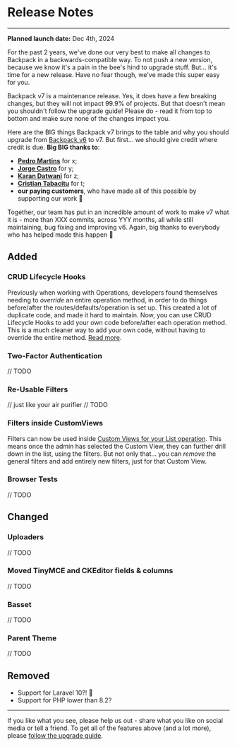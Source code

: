 # Release Notes

---

**Planned launch date:** Dec 4th, 2024

For the past 2 years, we've done our very best to make all changes to Backpack in a backwards-compatible way. To not push a new version, because we know it's a pain in the bee's hind to upgrade stuff. But... it's time for a new release. Have no fear though, we've made this super easy for you.

Backpack v7 is a maintenance release. Yes, it does have a few breaking changes, but they will not impact 99.9% of projects. But that doesn't mean you shouldn't follow the upgrade guide! Please do - read it from top to bottom and make sure none of the changes impact you.

Here are the BIG things Backpack v7 brings to the table and why you should upgrade from [Backpack v6](/docs/6.x) to v7. But first... we should give credit where credit is due. **Big BIG thanks to**:
- **[Pedro Martins](https://github.com/pxpm)** for x;
- **[Jorge Castro](https://github.com/jcastroa87)** for y;
- **[Karan Datwani](https://github.com/karandatwani92)** for z;
- **[Cristian Tabacitu](https://github.com/tabacitu)** for t;
- **our paying customers**, who have made all of this possible by supporting our work 🙏

Together, our team has put in an incredible amount of work to make v7 what it is - more than XXX commits, across YYY months, all while still maintaining, bug fixing and improving v6. Again, big thanks to everybody who has helped made this happen 🙏

<a name="added"></a>
## Added

### CRUD Lifecycle Hooks

Previously when working with Operations, developers found themselves needing to _override_ an entire operation method, in order to do things before/after the routes/defaults/operation is set up. This created a lot of duplicate code, and made it hard to maintain. Now, you can use CRUD Lifecycle Hooks to add your own code before/after each operation method. This is a much cleaner way to add your own code, without having to override the entire method. [Read more](/docs/{{version}}/crud-operations#lifecycle-hooks).

### Two-Factor Authentication

// TODO

### Re-Usable Filters

// just like your air purifier
// TODO

### Filters inside CustomViews

Filters can now be used inside [Custom Views for your List operation](https://backpackforlaravel.com/docs/{{version}}/crud-operation-list-entries#custom-views-for-listoperation-pro). This means once the admin has selected the Custom View, they can further drill down in the list, using the filters. But not only that... you can _remove_ the general filters and add entirely new filters, just for that Custom View.

### Browser Tests

// TODO


<a name="changed"></a>
## Changed

### Uploaders

// TODO

### Moved TinyMCE and CKEditor fields & columns

// TODO

### Basset

// TODO

### Parent Theme

// TODO

<a name="removed"></a>
## Removed

- Support for Laravel 10?! 👀
- Support for PHP lower than 8.2?

---

If you like what you see, please help us out - share what you like on social media or tell a friend. To get all of the features above (and a lot more), please [follow the upgrade guide](/docs/{{version}}/upgrade-guide).

